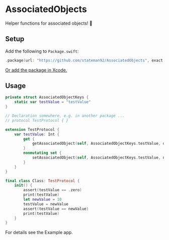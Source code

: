 # AssociatedObjects
Helper functions for associated objects! 🛟

## Setup

Add the following to `Package.swift`:

```swift
.package(url: "https://github.com/stateman92/AssociatedObjects", exact: .init(0, 0, 2))
```

[Or add the package in Xcode.](https://developer.apple.com/documentation/xcode/adding_package_dependencies_to_your_app)

## Usage

```swift
private struct AssociatedObjectKeys {
    static var testValue = "testValue"
}

// Declaration somewhere, e.g. in another package ...
// protocol TestProtocol { }

extension TestProtocol {
    var testValue: Int {
        get {
            getAssociatedObject(self, AssociatedObjectKeys.testValue, defaultValue: .zero)
        }
        nonmutating set {
            setAssociatedObject(self, AssociatedObjectKeys.testValue, newValue)
        }
    }
}

final class Class: TestProtocol {
    init() {
        assert(testValue == .zero)
        print(testValue)
        let newValue = 10
        testValue = newValue
        assert(testValue == newValue)
        print(testValue)
    }
}
```

For details see the Example app.
